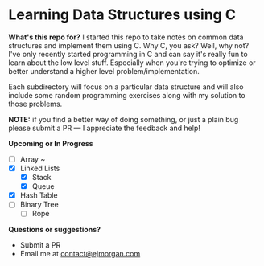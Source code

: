 # Learning Data Structures using C

**What's this repo for?**
I started this repo to take notes on common data structures and implement them using C. Why C, you ask? Well, why not? I've only recently started programming in C and can say it's really fun to learn about the low level stuff. Especially when you're trying to optimize or better understand a higher level problem/implementation.

Each subdirectory will focus on a particular data structure and will also include some random programming exercises along with my solution to those problems.

**NOTE:** if you find a better way of doing something, or just a plain bug please submit a PR — I appreciate the feedback and help!

**Upcoming or In Progress**

- [ ] Array ~
- [x] Linked Lists
  - [x] Stack
  - [x] Queue
- [x] Hash Table
- [ ] Binary Tree
  - [ ] Rope

**Questions or suggestions?**

- Submit a PR
- Email me at contact@ejmorgan.com
